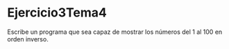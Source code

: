 # Ejercicio3Tema4
Escribe un programa que sea capaz de mostrar los números del 1 al 100 en orden inverso.
